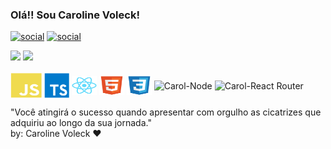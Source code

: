 ### Olá!! Sou Caroline Voleck!
[![social](	https://img.shields.io/badge/Instagram-E4405F?style=for-the-badge&logo=instagram&logoColor=white)](https://www.instagram.com/cvoleck/)
[![social](https://img.shields.io/badge/LinkedIn-0077B5?style=for-the-badge&logo=linkedin&logoColor=white)](https://www.linkedin.com/in/caroline-voleck-b8b4a7108/)


 <img height="190em" src="https://github-readme-stats.vercel.app/api?username=carolinevoleck&show_icons=true&theme=dracula&include_all_commits=true&count_private=true"/>
  <img height="190em" src="https://github-readme-stats.vercel.app/api/top-langs/?username=carolinevoleck&layout=compact&langs_count=16&theme=dracula"/>
<div style="display: inline_block"><br>
  <img align="center" alt="Carol-Js" height="40" width="50" src="https://raw.githubusercontent.com/devicons/devicon/master/icons/javascript/javascript-plain.svg">
  <img align="center" alt="Carol-Ts" height="40" width="40" src="https://raw.githubusercontent.com/devicons/devicon/master/icons/typescript/typescript-plain.svg">
  <img align="center" alt="Carol-React" height="30" width="40" src="https://raw.githubusercontent.com/devicons/devicon/master/icons/react/react-original.svg">
  <img align="center" alt="Carol-HTML" height="30" width="40" src="https://raw.githubusercontent.com/devicons/devicon/master/icons/html5/html5-original.svg">
  <img align="center" alt="Carol-CSS" height="30" width="40" src="https://raw.githubusercontent.com/devicons/devicon/master/icons/css3/css3-original.svg">
  <img align="center" alt="Carol-Node" height="30" width="40" src="https://img.shields.io/badge/Node.js-43853D?style=for-the-badge&logo=node.js&logoColor=white">
  <img align="center" alt="Carol-React Router" height="30" width="40" src="https://img.shields.io/badge/React_Router-CA4245?style=for-the-badge&logo=react-router&logoColor=white"></b>
  
"Você atingirá o sucesso quando apresentar com orgulho as cicatrizes que adquiriu ao longo da sua jornada."</br>
by: Caroline Voleck ❤️
 
